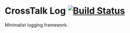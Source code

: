 # CrossTalk Log [![Build Status](https://travis-ci.com/crosstalkio/log.svg?branch=master)](https://travis-ci.com/crosstalkio/log)

Minimalist logging framework.
